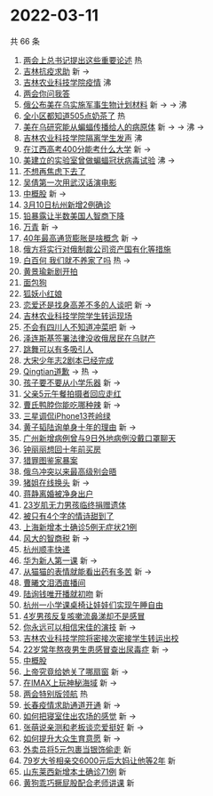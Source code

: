 # 2022-03-11

共 66 条

<!-- BEGIN -->
<!-- 最后更新时间 Fri Mar 11 2022 06:15:14 GMT+0800 (China Standard Time) -->

1. [两会上总书记提出这些重要论述](https://s.weibo.com//weibo?q=%23%E4%B8%A4%E4%BC%9A%E4%B8%8A%E6%80%BB%E4%B9%A6%E8%AE%B0%E6%8F%90%E5%87%BA%E8%BF%99%E4%BA%9B%E9%87%8D%E8%A6%81%E8%AE%BA%E8%BF%B0%23&Refer=new_time)
   热
1. [吉林抗疫求助](https://s.weibo.com//weibo?q=%23%E5%90%89%E6%9E%97%E6%8A%97%E7%96%AB%E6%B1%82%E5%8A%A9%23&Refer=top)
   新 ->
1. [吉林农业科技学院疫情](https://s.weibo.com//weibo?q=%23%E5%90%89%E6%9E%97%E5%86%9C%E4%B8%9A%E7%A7%91%E6%8A%80%E5%AD%A6%E9%99%A2%E7%96%AB%E6%83%85%23&Refer=top)
   沸
1. [两会你问我答](https://s.weibo.com//weibo?q=%23%E4%B8%A4%E4%BC%9A%E4%BD%A0%E9%97%AE%E6%88%91%E7%AD%94%23&Refer=top)
1. [俄公布美在乌实施军事生物计划材料](https://s.weibo.com//weibo?q=%23%E4%BF%84%E5%85%AC%E5%B8%83%E7%BE%8E%E5%9C%A8%E4%B9%8C%E5%AE%9E%E6%96%BD%E5%86%9B%E4%BA%8B%E7%94%9F%E7%89%A9%E8%AE%A1%E5%88%92%E6%9D%90%E6%96%99%23&Refer=top)
   新 -> -> 沸
1. [全小区都知道505点奶茶了](https://s.weibo.com//weibo?q=%23%E5%85%A8%E5%B0%8F%E5%8C%BA%E9%83%BD%E7%9F%A5%E9%81%93505%E7%82%B9%E5%A5%B6%E8%8C%B6%E4%BA%86%23&Refer=top)
   热
1. [美在乌研究能从蝙蝠传播给人的病原体](https://s.weibo.com//weibo?q=%23%E7%BE%8E%E5%9C%A8%E4%B9%8C%E7%A0%94%E7%A9%B6%E8%83%BD%E4%BB%8E%E8%9D%99%E8%9D%A0%E4%BC%A0%E6%92%AD%E7%BB%99%E4%BA%BA%E7%9A%84%E7%97%85%E5%8E%9F%E4%BD%93%23&Refer=top)
   新 -> -> 沸 ->
1. [吉林农业科技学院隔离学生发声](https://s.weibo.com//weibo?q=%23%E5%90%89%E6%9E%97%E5%86%9C%E4%B8%9A%E7%A7%91%E6%8A%80%E5%AD%A6%E9%99%A2%E9%9A%94%E7%A6%BB%E5%AD%A6%E7%94%9F%E5%8F%91%E5%A3%B0%23&Refer=top)
   沸
1. [在江西高考400分能考什么大学](https://s.weibo.com//weibo?q=%23%E5%9C%A8%E6%B1%9F%E8%A5%BF%E9%AB%98%E8%80%83400%E5%88%86%E8%83%BD%E8%80%83%E4%BB%80%E4%B9%88%E5%A4%A7%E5%AD%A6%23&Refer=top)
   新 ->
1. [美建立的实验室曾做蝙蝠冠状病毒试验](https://s.weibo.com//weibo?q=%23%E7%BE%8E%E5%BB%BA%E7%AB%8B%E7%9A%84%E5%AE%9E%E9%AA%8C%E5%AE%A4%E6%9B%BE%E5%81%9A%E8%9D%99%E8%9D%A0%E5%86%A0%E7%8A%B6%E7%97%85%E6%AF%92%E8%AF%95%E9%AA%8C%23&Refer=top)
   沸 ->
1. [不想再焦虑下去了](https://s.weibo.com//weibo?q=%23%E4%B8%8D%E6%83%B3%E5%86%8D%E7%84%A6%E8%99%91%E4%B8%8B%E5%8E%BB%E4%BA%86%23&Refer=top)
1. [吴倩第一次用武汉话演电影](https://s.weibo.com//weibo?q=%23%E5%90%B4%E5%80%A9%E7%AC%AC%E4%B8%80%E6%AC%A1%E7%94%A8%E6%AD%A6%E6%B1%89%E8%AF%9D%E6%BC%94%E7%94%B5%E5%BD%B1%23&Refer=top)
1. [中概股](https://s.weibo.com//weibo?q=%23%E4%B8%AD%E6%A6%82%E8%82%A1%23&Refer=top)
   新 ->
1. [3月10日杭州新增2例确诊](https://s.weibo.com//weibo?q=%233%E6%9C%8810%E6%97%A5%E6%9D%AD%E5%B7%9E%E6%96%B0%E5%A2%9E2%E4%BE%8B%E7%A1%AE%E8%AF%8A%23&Refer=top)
1. [铅暴露让半数美国人智商下降](https://s.weibo.com//weibo?q=%23%E9%93%85%E6%9A%B4%E9%9C%B2%E8%AE%A9%E5%8D%8A%E6%95%B0%E7%BE%8E%E5%9B%BD%E4%BA%BA%E6%99%BA%E5%95%86%E4%B8%8B%E9%99%8D%23&Refer=top)
1. [万青](https://s.weibo.com//weibo?q=%E4%B8%87%E9%9D%92&Refer=top) 新 ->
1. [40年最高通货膨胀是啥概念](https://s.weibo.com//weibo?q=%2340%E5%B9%B4%E6%9C%80%E9%AB%98%E9%80%9A%E8%B4%A7%E8%86%A8%E8%83%80%E6%98%AF%E5%95%A5%E6%A6%82%E5%BF%B5%23&Refer=top)
   新 ->
1. [俄方将实行对俄制裁公司资产国有化等措施](https://s.weibo.com//weibo?q=%23%E4%BF%84%E6%96%B9%E5%B0%86%E5%AE%9E%E8%A1%8C%E5%AF%B9%E4%BF%84%E5%88%B6%E8%A3%81%E5%85%AC%E5%8F%B8%E8%B5%84%E4%BA%A7%E5%9B%BD%E6%9C%89%E5%8C%96%E7%AD%89%E6%8E%AA%E6%96%BD%23&Refer=top)
1. [白百何 我们就不养家了吗](https://s.weibo.com//weibo?q=%E7%99%BD%E7%99%BE%E4%BD%95%20%E6%88%91%E4%BB%AC%E5%B0%B1%E4%B8%8D%E5%85%BB%E5%AE%B6%E4%BA%86%E5%90%97&Refer=top)
   热 ->
1. [黄景瑜新剧开拍](https://s.weibo.com//weibo?q=%23%E9%BB%84%E6%99%AF%E7%91%9C%E6%96%B0%E5%89%A7%E5%BC%80%E6%8B%8D%23&Refer=top)
1. [面包狗](https://s.weibo.com//weibo?q=%E9%9D%A2%E5%8C%85%E7%8B%97&Refer=top)
1. [狐妖小红娘](https://s.weibo.com//weibo?q=%E7%8B%90%E5%A6%96%E5%B0%8F%E7%BA%A2%E5%A8%98&Refer=top)
1. [恋爱还是找身高差不多的人谈吧](https://s.weibo.com//weibo?q=%23%E6%81%8B%E7%88%B1%E8%BF%98%E6%98%AF%E6%89%BE%E8%BA%AB%E9%AB%98%E5%B7%AE%E4%B8%8D%E5%A4%9A%E7%9A%84%E4%BA%BA%E8%B0%88%E5%90%A7%23&Refer=top)
   新 ->
1. [吉林农业科技学院学生转运现场](https://s.weibo.com//weibo?q=%23%E5%90%89%E6%9E%97%E5%86%9C%E4%B8%9A%E7%A7%91%E6%8A%80%E5%AD%A6%E9%99%A2%E5%AD%A6%E7%94%9F%E8%BD%AC%E8%BF%90%E7%8E%B0%E5%9C%BA%23&Refer=top)
1. [不会有四川人不知道冲菜吧](https://s.weibo.com//weibo?q=%23%E4%B8%8D%E4%BC%9A%E6%9C%89%E5%9B%9B%E5%B7%9D%E4%BA%BA%E4%B8%8D%E7%9F%A5%E9%81%93%E5%86%B2%E8%8F%9C%E5%90%A7%23&Refer=top)
   新 ->
1. [泽连斯基签署法律没收俄居民在乌财产](https://s.weibo.com//weibo?q=%23%E6%B3%BD%E8%BF%9E%E6%96%AF%E5%9F%BA%E7%AD%BE%E7%BD%B2%E6%B3%95%E5%BE%8B%E6%B2%A1%E6%94%B6%E4%BF%84%E5%B1%85%E6%B0%91%E5%9C%A8%E4%B9%8C%E8%B4%A2%E4%BA%A7%23&Refer=top)
1. [跳舞可以有多吸引人](https://s.weibo.com//weibo?q=%23%E8%B7%B3%E8%88%9E%E5%8F%AF%E4%BB%A5%E6%9C%89%E5%A4%9A%E5%90%B8%E5%BC%95%E4%BA%BA%23&Refer=top)
1. [大宋少年志2剧本已经完成](https://s.weibo.com//weibo?q=%23%E5%A4%A7%E5%AE%8B%E5%B0%91%E5%B9%B4%E5%BF%972%E5%89%A7%E6%9C%AC%E5%B7%B2%E7%BB%8F%E5%AE%8C%E6%88%90%23&Refer=top)
1. [Qingtian道歉](https://s.weibo.com//weibo?q=%23Qingtian%E9%81%93%E6%AD%89%23&Refer=top)
   -> 热 ->
1. [孩子要不要从小学乐器](https://s.weibo.com//weibo?q=%23%E5%AD%A9%E5%AD%90%E8%A6%81%E4%B8%8D%E8%A6%81%E4%BB%8E%E5%B0%8F%E5%AD%A6%E4%B9%90%E5%99%A8%23&Refer=top)
   新 ->
1. [父亲5元午餐拍摄者回应走红](https://s.weibo.com//weibo?q=%23%E7%88%B6%E4%BA%B25%E5%85%83%E5%8D%88%E9%A4%90%E6%8B%8D%E6%91%84%E8%80%85%E5%9B%9E%E5%BA%94%E8%B5%B0%E7%BA%A2%23&Refer=top)
1. [曹氏鸭脖你能吃哪种辣](https://s.weibo.com//weibo?q=%23%E6%9B%B9%E6%B0%8F%E9%B8%AD%E8%84%96%E4%BD%A0%E8%83%BD%E5%90%83%E5%93%AA%E7%A7%8D%E8%BE%A3%23&Refer=top)
   新 ->
1. [三星调侃iPhone13苍岭绿](https://s.weibo.com//weibo?q=%23%E4%B8%89%E6%98%9F%E8%B0%83%E4%BE%83iPhone13%E8%8B%8D%E5%B2%AD%E7%BB%BF%23&Refer=top)
1. [黄子韬陆询单身十年的理由](https://s.weibo.com//weibo?q=%23%E9%BB%84%E5%AD%90%E9%9F%AC%E9%99%86%E8%AF%A2%E5%8D%95%E8%BA%AB%E5%8D%81%E5%B9%B4%E7%9A%84%E7%90%86%E7%94%B1%23&Refer=top)
   新 ->
1. [广州新增病例曾与9日外地病例没戴口罩聊天](https://s.weibo.com//weibo?q=%23%E5%B9%BF%E5%B7%9E%E6%96%B0%E5%A2%9E%E7%97%85%E4%BE%8B%E6%9B%BE%E4%B8%8E9%E6%97%A5%E5%A4%96%E5%9C%B0%E7%97%85%E4%BE%8B%E6%B2%A1%E6%88%B4%E5%8F%A3%E7%BD%A9%E8%81%8A%E5%A4%A9%23&Refer=top)
1. [钟丽丽想回十年前买房](https://s.weibo.com//weibo?q=%23%E9%92%9F%E4%B8%BD%E4%B8%BD%E6%83%B3%E5%9B%9E%E5%8D%81%E5%B9%B4%E5%89%8D%E4%B9%B0%E6%88%BF%23&Refer=top)
1. [猎罪图鉴家暴案](https://s.weibo.com//weibo?q=%23%E7%8C%8E%E7%BD%AA%E5%9B%BE%E9%89%B4%E5%AE%B6%E6%9A%B4%E6%A1%88%23&Refer=top)
1. [俄乌冲突以来最高级别会晤](https://s.weibo.com//weibo?q=%23%E4%BF%84%E4%B9%8C%E5%86%B2%E7%AA%81%E4%BB%A5%E6%9D%A5%E6%9C%80%E9%AB%98%E7%BA%A7%E5%88%AB%E4%BC%9A%E6%99%A4%23&Refer=top)
1. [猪姐在线换头](https://s.weibo.com//weibo?q=%23%E7%8C%AA%E5%A7%90%E5%9C%A8%E7%BA%BF%E6%8D%A2%E5%A4%B4%23&Refer=top)
   新 ->
1. [蒋静离婚被净身出户](https://s.weibo.com//weibo?q=%23%E8%92%8B%E9%9D%99%E7%A6%BB%E5%A9%9A%E8%A2%AB%E5%87%80%E8%BA%AB%E5%87%BA%E6%88%B7%23&Refer=top)
1. [23岁肌无力男孩临终捐赠遗体](https://s.weibo.com//weibo?q=%2323%E5%B2%81%E8%82%8C%E6%97%A0%E5%8A%9B%E7%94%B7%E5%AD%A9%E4%B8%B4%E7%BB%88%E6%8D%90%E8%B5%A0%E9%81%97%E4%BD%93%23&Refer=top)
1. [被只有4个字的情诗甜到了](https://s.weibo.com//weibo?q=%23%E8%A2%AB%E5%8F%AA%E6%9C%894%E4%B8%AA%E5%AD%97%E7%9A%84%E6%83%85%E8%AF%97%E7%94%9C%E5%88%B0%E4%BA%86%23&Refer=top)
1. [上海新增本土确诊5例无症状21例](https://s.weibo.com//weibo?q=%23%E4%B8%8A%E6%B5%B7%E6%96%B0%E5%A2%9E%E6%9C%AC%E5%9C%9F%E7%A1%AE%E8%AF%8A5%E4%BE%8B%E6%97%A0%E7%97%87%E7%8A%B621%E4%BE%8B%23&Refer=top)
1. [风大的智商税](https://s.weibo.com//weibo?q=%E9%A3%8E%E5%A4%A7%E7%9A%84%E6%99%BA%E5%95%86%E7%A8%8E&Refer=top)
   新 ->
1. [杭州顺丰快递](https://s.weibo.com//weibo?q=%23%E6%9D%AD%E5%B7%9E%E9%A1%BA%E4%B8%B0%E5%BF%AB%E9%80%92%23&Refer=top)
1. [华为新人第一课](https://s.weibo.com//weibo?q=%E5%8D%8E%E4%B8%BA%E6%96%B0%E4%BA%BA%E7%AC%AC%E4%B8%80%E8%AF%BE&Refer=top)
   新 ->
1. [从猫猫的表情就能看出药有多苦](https://s.weibo.com//weibo?q=%23%E4%BB%8E%E7%8C%AB%E7%8C%AB%E7%9A%84%E8%A1%A8%E6%83%85%E5%B0%B1%E8%83%BD%E7%9C%8B%E5%87%BA%E8%8D%AF%E6%9C%89%E5%A4%9A%E8%8B%A6%23&Refer=top)
   新 ->
1. [曹曦文泪洒直播间](https://s.weibo.com//weibo?q=%23%E6%9B%B9%E6%9B%A6%E6%96%87%E6%B3%AA%E6%B4%92%E7%9B%B4%E6%92%AD%E9%97%B4%23&Refer=top)
1. [陆询钱唯开播就初吻](https://s.weibo.com//weibo?q=%23%E9%99%86%E8%AF%A2%E9%92%B1%E5%94%AF%E5%BC%80%E6%92%AD%E5%B0%B1%E5%88%9D%E5%90%BB%23&Refer=top)
   新
1. [杭州一小学课桌椅让娃娃们实现午睡自由](https://s.weibo.com//weibo?q=%23%E6%9D%AD%E5%B7%9E%E4%B8%80%E5%B0%8F%E5%AD%A6%E8%AF%BE%E6%A1%8C%E6%A4%85%E8%AE%A9%E5%A8%83%E5%A8%83%E4%BB%AC%E5%AE%9E%E7%8E%B0%E5%8D%88%E7%9D%A1%E8%87%AA%E7%94%B1%23&Refer=top)
1. [4岁男孩反复咳嗽流鼻涕却不是感冒](https://s.weibo.com//weibo?q=%234%E5%B2%81%E7%94%B7%E5%AD%A9%E5%8F%8D%E5%A4%8D%E5%92%B3%E5%97%BD%E6%B5%81%E9%BC%BB%E6%B6%95%E5%8D%B4%E4%B8%8D%E6%98%AF%E6%84%9F%E5%86%92%23&Refer=top)
1. [你永远可以相信宋佳的演技](https://s.weibo.com//weibo?q=%23%E4%BD%A0%E6%B0%B8%E8%BF%9C%E5%8F%AF%E4%BB%A5%E7%9B%B8%E4%BF%A1%E5%AE%8B%E4%BD%B3%E7%9A%84%E6%BC%94%E6%8A%80%23&Refer=top)
   新 ->
1. [吉林农业科技学院将密接次密接学生转运出校](https://s.weibo.com//weibo?q=%23%E5%90%89%E6%9E%97%E5%86%9C%E4%B8%9A%E7%A7%91%E6%8A%80%E5%AD%A6%E9%99%A2%E5%B0%86%E5%AF%86%E6%8E%A5%E6%AC%A1%E5%AF%86%E6%8E%A5%E5%AD%A6%E7%94%9F%E8%BD%AC%E8%BF%90%E5%87%BA%E6%A0%A1%23&Refer=top)
1. [22岁常年熬夜男生患感冒查出尿毒症](https://s.weibo.com//weibo?q=%2322%E5%B2%81%E5%B8%B8%E5%B9%B4%E7%86%AC%E5%A4%9C%E7%94%B7%E7%94%9F%E6%82%A3%E6%84%9F%E5%86%92%E6%9F%A5%E5%87%BA%E5%B0%BF%E6%AF%92%E7%97%87%23&Refer=top)
   新 ->
1. [中概股](https://s.weibo.com//weibo?q=%E4%B8%AD%E6%A6%82%E8%82%A1&Refer=top)
1. [上帝究竟给她关了哪扇窗](https://s.weibo.com//weibo?q=%E4%B8%8A%E5%B8%9D%E7%A9%B6%E7%AB%9F%E7%BB%99%E5%A5%B9%E5%85%B3%E4%BA%86%E5%93%AA%E6%89%87%E7%AA%97&Refer=top)
   新 ->
1. [在IMAX上玩神秘海域](https://s.weibo.com//weibo?q=%23%E5%9C%A8IMAX%E4%B8%8A%E7%8E%A9%E7%A5%9E%E7%A7%98%E6%B5%B7%E5%9F%9F%23&Refer=top)
   新 ->
1. [两会特别版领航](https://s.weibo.com//weibo?q=%23%E4%B8%A4%E4%BC%9A%E7%89%B9%E5%88%AB%E7%89%88%E9%A2%86%E8%88%AA%23&Refer=new_time)
   热
1. [长春疫情求助通道开通](https://s.weibo.com//weibo?q=%23%E9%95%BF%E6%98%A5%E7%96%AB%E6%83%85%E6%B1%82%E5%8A%A9%E9%80%9A%E9%81%93%E5%BC%80%E9%80%9A%23&Refer=top)
   新 ->
1. [如何把寝室住出农场的感觉](https://s.weibo.com//weibo?q=%23%E5%A6%82%E4%BD%95%E6%8A%8A%E5%AF%9D%E5%AE%A4%E4%BD%8F%E5%87%BA%E5%86%9C%E5%9C%BA%E7%9A%84%E6%84%9F%E8%A7%89%23&Refer=top)
   新 ->
1. [张萌说亲测和老板谈恋爱挺好](https://s.weibo.com//weibo?q=%23%E5%BC%A0%E8%90%8C%E8%AF%B4%E4%BA%B2%E6%B5%8B%E5%92%8C%E8%80%81%E6%9D%BF%E8%B0%88%E6%81%8B%E7%88%B1%E6%8C%BA%E5%A5%BD%23&Refer=top)
   新 ->
1. [如何提升大众生育意愿](https://s.weibo.com//weibo?q=%23%E5%A6%82%E4%BD%95%E6%8F%90%E5%8D%87%E5%A4%A7%E4%BC%97%E7%94%9F%E8%82%B2%E6%84%8F%E6%84%BF%23&Refer=top)
   新 ->
1. [外卖员将5元包裹当银饰偷走](https://s.weibo.com//weibo?q=%23%E5%A4%96%E5%8D%96%E5%91%98%E5%B0%865%E5%85%83%E5%8C%85%E8%A3%B9%E5%BD%93%E9%93%B6%E9%A5%B0%E5%81%B7%E8%B5%B0%23&Refer=top)
   新
1. [79岁大爷相亲交6000元后大妈让他等2年](https://s.weibo.com//weibo?q=%2379%E5%B2%81%E5%A4%A7%E7%88%B7%E7%9B%B8%E4%BA%B2%E4%BA%A46000%E5%85%83%E5%90%8E%E5%A4%A7%E5%A6%88%E8%AE%A9%E4%BB%96%E7%AD%892%E5%B9%B4%23&Refer=top)
   新
1. [山东莱西新增本土确诊71例](https://s.weibo.com//weibo?q=%23%E5%B1%B1%E4%B8%9C%E8%8E%B1%E8%A5%BF%E6%96%B0%E5%A2%9E%E6%9C%AC%E5%9C%9F%E7%A1%AE%E8%AF%8A71%E4%BE%8B%23&Refer=top)
   新
1. [黄狗乖巧撅屁股配合老师讲课](https://s.weibo.com//weibo?q=%23%E9%BB%84%E7%8B%97%E4%B9%96%E5%B7%A7%E6%92%85%E5%B1%81%E8%82%A1%E9%85%8D%E5%90%88%E8%80%81%E5%B8%88%E8%AE%B2%E8%AF%BE%23&Refer=top)
   新

<!-- END -->
